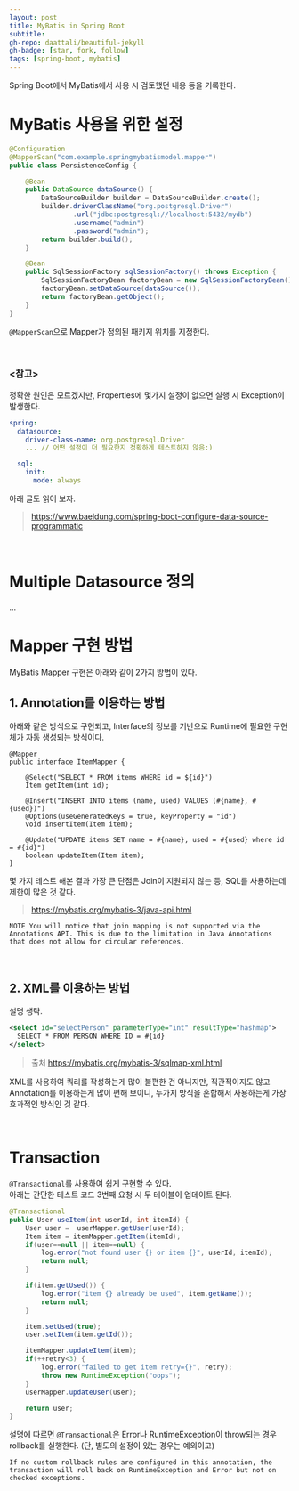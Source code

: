 ```yaml
---
layout: post
title: MyBatis in Spring Boot
subtitle: 
gh-repo: daattali/beautiful-jekyll
gh-badge: [star, fork, follow]
tags: [spring-boot, mybatis]
---
```



Spring Boot에서 MyBatis에서 사용 시 검토했던 내용 등을 기록한다.




# MyBatis 사용을 위한 설정

```java
@Configuration
@MapperScan("com.example.springmybatismodel.mapper")
public class PersistenceConfig {

    @Bean
    public DataSource dataSource() {
        DataSourceBuilder builder = DataSourceBuilder.create();
        builder.driverClassName("org.postgresql.Driver")
                .url("jdbc:postgresql://localhost:5432/mydb")
                .username("admin")
                .password("admin");
        return builder.build();
    }

    @Bean
    public SqlSessionFactory sqlSessionFactory() throws Exception {
        SqlSessionFactoryBean factoryBean = new SqlSessionFactoryBean();
        factoryBean.setDataSource(dataSource());
        return factoryBean.getObject();
    }
}
```

`@MapperScan`으로 Mapper가 정의된 패키지 위치를 지정한다.

<br>

### <참고>

정확한 원인은 모르겠지만, Properties에 몇가지 설정이 없으면 실행 시 Exception이 발생한다. 

```yml
spring:
  datasource:
    driver-class-name: org.postgresql.Driver
    ... // 어떤 설정이 더 필요한지 정확하게 테스트하지 않음:)

  sql:
    init:
      mode: always
```

아래 글도 읽어 보자.

> https://www.baeldung.com/spring-boot-configure-data-source-programmatic

<br>

# Multiple Datasource 정의

...
<br>

# Mapper 구현 방법

MyBatis Mapper 구현은 아래와 같이 2가지 방법이 있다.

## 1. Annotation를 이용하는 방법

아래와 같은 방식으로 구현되고, Interface의 정보를 기반으로 Runtime에 필요한 구현체가 자동 생성되는 방식이다.

```
@Mapper
public interface ItemMapper {

    @Select("SELECT * FROM items WHERE id = ${id}")
    Item getItem(int id);

    @Insert("INSERT INTO items (name, used) VALUES (#{name}, #{used})")
    @Options(useGeneratedKeys = true, keyProperty = "id")
    void insertItem(Item item);

    @Update("UPDATE items SET name = #{name}, used = #{used} where id = #{id}")
    boolean updateItem(Item item);
}

```

몇 가지 테스트 해본 결과 가장 큰 단점은 Join이 지원되지 않는 등, SQL를 사용하는데 제한이 많은 것 같다.

> https://mybatis.org/mybatis-3/java-api.html

```
NOTE You will notice that join mapping is not supported via the Annotations API. This is due to the limitation in Java Annotations that does not allow for circular references.
```

<br>

## 2. XML를 이용하는 방법

설명 생략. 

```xml
<select id="selectPerson" parameterType="int" resultType="hashmap">
  SELECT * FROM PERSON WHERE ID = #{id}
</select>
```

> 출처 https://mybatis.org/mybatis-3/sqlmap-xml.html

XML를 사용하여 쿼리를 작성하는게 많이 불편한 건 아니지만, 직관적이지도 않고 Annotation를 이용하는게 많이 편해 보이니, 두가지 방식을 혼합해서 사용하는게 가장 효과적인 방식인 것 같다.

<br>

# Transaction

`@Transactional`를 사용하여 쉽게 구현할 수 있다.  
아래는 간단한 테스트 코드 3번째 요청 시 두 테이블이 업데이트 된다.

```java
@Transactional
public User useItem(int userId, int itemId) {
    User user =  userMapper.getUser(userId);
    Item item = itemMapper.getItem(itemId);
    if(user==null || item==null) {
        log.error("not found user {} or item {}", userId, itemId);
        return null;
    }

    if(item.getUsed()) {
        log.error("item {} already be used", item.getName());
        return null;
    }

    item.setUsed(true);
    user.setItem(item.getId());

    itemMapper.updateItem(item);
    if(++retry<3) {
        log.error("failed to get item retry={}", retry);
        throw new RuntimeException("oops");
    }
    userMapper.updateUser(user);

    return user;
}
```

설명에 따르면 `@Transactional`은 Error나 RuntimeException이 throw되는 경우 rollback를 실행한다. (단, 별도의 설정이 있는 경우는 예외이고)

```
If no custom rollback rules are configured in this annotation, the transaction will roll back on RuntimeException and Error but not on checked exceptions.
```
